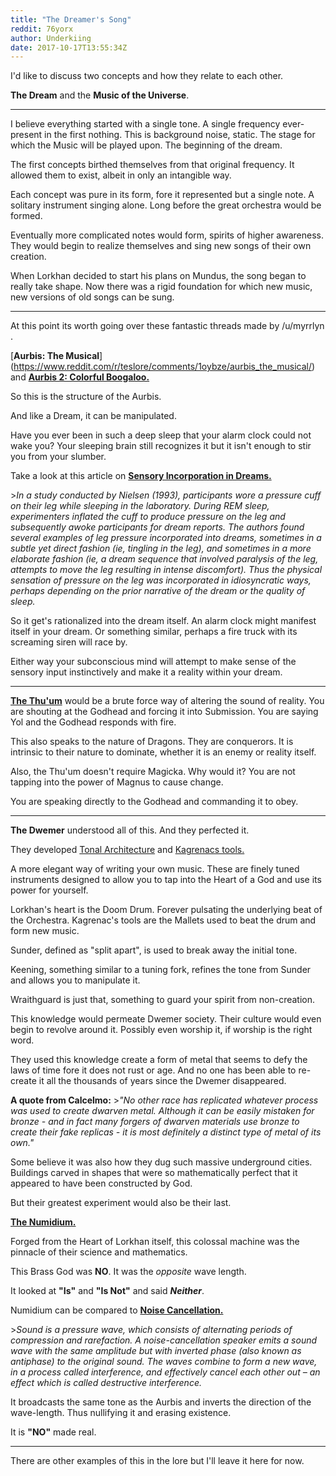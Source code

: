 ```yaml
---
title: "The Dreamer's Song"
reddit: 76yorx
author: Underkiing
date: 2017-10-17T13:55:34Z
---
```


I'd like to discuss two concepts and how they relate to each other.  

**The Dream** and the **Music of the Universe**. 

_____

I believe everything started with a single tone. A single frequency ever-present in the first nothing. This is background noise, static. The stage for which the Music will be played upon. The beginning of the dream.

The first concepts birthed themselves from that original frequency. It allowed them to exist, albeit in only an intangible way. 

Each concept was pure in its form, fore it represented but a single note. A solitary instrument singing alone. Long before the great orchestra would be formed.

Eventually more complicated notes would form, spirits of higher awareness. They would begin to realize themselves and sing new songs of their own creation. 

When Lorkhan decided to start his plans on Mundus, the song began to really take shape. Now there was a rigid foundation for which new music, new versions of old songs can be sung.

______

At this point its worth going over these fantastic threads made by /u/myrrlyn . 

[**Aurbis: The Musical**] (https://www.reddit.com/r/teslore/comments/1oybze/aurbis_the_musical/) and [**Aurbis 2: Colorful Boogaloo.**](https://www.reddit.com/r/teslore/comments/1p1fip/aurbis_2_colorful_boogaloo/)

So this is the structure of the Aurbis. 

And like a Dream, it can be manipulated. 

Have you ever been in such a deep sleep that your alarm clock could not wake you? Your sleeping brain still recognizes it but it isn't enough to stir you from your slumber. 

Take a look at this article on [**Sensory Incorporation in Dreams.**](https://www.psychologytoday.com/blog/dream-factory/201409/sensory-incorporation-in-dreams)

&gt;*In a study conducted by Nielsen (1993), participants wore a pressure cuff on their leg while sleeping in the laboratory. During REM sleep, experimenters inflated the cuff to produce pressure on the leg and subsequently awoke participants for dream reports. The authors found several examples of leg pressure incorporated into dreams, sometimes in a subtle yet direct fashion (ie, tingling in the leg), and sometimes in a more elaborate fashion (ie, a dream sequence that involved paralysis of the leg, attempts to move the leg resulting in intense discomfort). Thus the physical sensation of pressure on the leg was incorporated in idiosyncratic ways, perhaps depending on the prior narrative of the dream or the quality of sleep.*


So it get's rationalized into the dream itself. An alarm clock might manifest itself in your dream. Or something similar, perhaps a fire truck with its screaming siren will race by.

Either way your subconscious mind will attempt to make sense of the sensory input instinctively and make it a reality within your dream.

____________________________________________________


[**The Thu'um**](http://en.uesp.net/wiki/Lore:Thu'um) would be a brute force way of altering the sound of reality. You are shouting at the Godhead and forcing it into Submission. You are saying Yol and the Godhead responds with fire. 

This also speaks to the nature of Dragons. They are conquerors. It is intrinsic to their nature to dominate, whether it is an enemy or reality itself. 

Also, the Thu'um doesn't require Magicka. Why would it? You are not tapping into the power of Magnus to cause change. 

You are speaking directly to the Godhead and commanding it to obey.

____________________________________________________


**The Dwemer** understood all of this. And they perfected it.

They developed [Tonal Architecture](https://www.imperial-library.info/content/tonal-architecture) and [Kagrenacs tools.](http://en.uesp.net/wiki/Lore:Kagrenac's_Tools)
 
A more elegant way of writing your own music. These are finely tuned instruments designed to allow you to tap into the Heart of a God and use its power for yourself. 

Lorkhan's heart is the Doom Drum. Forever pulsating the underlying beat of the Orchestra. Kagrenac's tools are the Mallets used to beat the drum and form new music. 

Sunder, defined as "split apart", is used to break away the initial tone. 

Keening, something similar to a tuning fork, refines the tone from Sunder and allows you to manipulate it. 

Wraithguard is just that, something to guard your spirit from non-creation.

This knowledge would permeate Dwemer society. Their culture would even begin to revolve around it. Possibly even worship it, if worship is the right word.

They used this knowledge create a form of metal that seems to defy the laws of time fore it does not rust or age. And no one has been able to re-create it all the thousands of years since the Dwemer disappeared. 

**A quote from Calcelmo:**
&gt;*"No other race has replicated whatever process was used to create dwarven metal. Although it can be easily mistaken for bronze - and in fact many forgers of dwarven materials use bronze to create their fake replicas - it is most definitely a distinct type of metal of its own."*

Some believe it was also how they dug such massive underground cities. Buildings carved in shapes that were so mathematically perfect that it appeared to have been constructed by God.

But their greatest experiment would also be their last. 

[**The Numidium.**](http://en.uesp.net/wiki/Lore:Numidium) 

Forged from the Heart of Lorkhan itself, this colossal machine was the pinnacle of their science and mathematics.

This Brass God was **NO**. It was the *opposite* wave length. 

It looked at **"Is"** and **"Is Not"** and said ***Neither***. 

Numidium can be compared to [**Noise Cancellation.**](https://en.wikipedia.org/wiki/Active_noise_control)

&gt;*Sound is a pressure wave, which consists of alternating periods of compression and rarefaction. A noise-cancellation speaker emits a sound wave with the same amplitude but with inverted phase (also known as antiphase) to the original sound. The waves combine to form a new wave, in a process called interference, and effectively cancel each other out – an effect which is called destructive interference.*

It broadcasts the same tone as the Aurbis and inverts the direction of the wave-length. Thus nullifying it and erasing existence. 

It is **"NO"** made real.

_______________________________________________


There are other examples of this in the lore but I'll leave it here for now.


